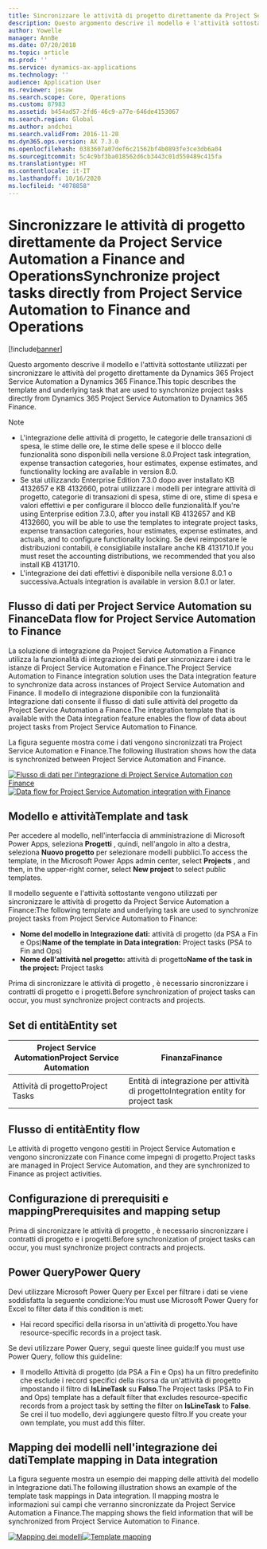 ```yaml
---
title: Sincronizzare le attività di progetto direttamente da Project Service Automation a Finance and Operations
description: Questo argomento descrive il modello e l'attività sottostante utilizzati per sincronizzare le attività del progetto direttamente da Microsoft Dynamics 365 Project Service Automation a Dynamics 365 Finance.
author: Yowelle
manager: AnnBe
ms.date: 07/20/2018
ms.topic: article
ms.prod: ''
ms.service: dynamics-ax-applications
ms.technology: ''
audience: Application User
ms.reviewer: josaw
ms.search.scope: Core, Operations
ms.custom: 87983
ms.assetid: b454ad57-2fd6-46c9-a77e-646de4153067
ms.search.region: Global
ms.author: andchoi
ms.search.validFrom: 2016-11-28
ms.dyn365.ops.version: AX 7.3.0
ms.openlocfilehash: 0383607a07def6c21562bf4b0893fe3ce3db6a04
ms.sourcegitcommit: 5c4c9bf3ba018562d6cb3443c01d550489c415fa
ms.translationtype: HT
ms.contentlocale: it-IT
ms.lasthandoff: 10/16/2020
ms.locfileid: "4078858"
---
```

# <a name="synchronize-project-tasks-directly-from-project-service-automation-to-finance-and-operations"></a><span data-ttu-id="26abc-103">Sincronizzare le attività di progetto direttamente da Project Service Automation a Finance and Operations</span><span class="sxs-lookup"><span data-stu-id="26abc-103">Synchronize project tasks directly from Project Service Automation to Finance and Operations</span></span>

[!include[banner](../includes/banner.md)]

<span data-ttu-id="26abc-104">Questo argomento descrive il modello e l'attività sottostante utilizzati per sincronizzare le attività del progetto direttamente da Dynamics 365 Project Service Automation a Dynamics 365 Finance.</span><span class="sxs-lookup"><span data-stu-id="26abc-104">This topic describes the template and underlying task that are used to synchronize project tasks directly from Dynamics 365 Project Service Automation to Dynamics 365 Finance.</span></span>

> [!NOTE]
> - <span data-ttu-id="26abc-105">L'integrazione delle attività di progetto, le categorie delle transazioni di spesa, le stime delle ore, le stime delle spese e il blocco delle funzionalità sono disponibili nella versione 8.0.</span><span class="sxs-lookup"><span data-stu-id="26abc-105">Project task integration, expense transaction categories, hour estimates, expense estimates, and functionality locking are available in version 8.0.</span></span>
> - <span data-ttu-id="26abc-106">Se stai utilizzando Enterprise Edition 7.3.0 dopo aver installato KB 4132657 e KB 4132660, potrai utilizzare i modelli per integrare attività di progetto, categorie di transazioni di spesa, stime di ore, stime di spesa e valori effettivi e per configurare il blocco delle funzionalità.</span><span class="sxs-lookup"><span data-stu-id="26abc-106">If you're using Enterprise edition 7.3.0, after you install KB 4132657 and KB 4132660, you will be able to use the templates to integrate project tasks, expense transaction categories, hour estimates, expense estimates, and actuals, and to configure functionality locking.</span></span> <span data-ttu-id="26abc-107">Se devi reimpostare le distribuzioni contabili, è consigliabile installare anche KB 4131710.</span><span class="sxs-lookup"><span data-stu-id="26abc-107">If you must reset the accounting distributions, we recommended that you also install KB 4131710.</span></span>
> - <span data-ttu-id="26abc-108">L'integrazione dei dati effettivi è disponibile nella versione 8.0.1 o successiva.</span><span class="sxs-lookup"><span data-stu-id="26abc-108">Actuals integration is available in version 8.0.1 or later.</span></span>

## <a name="data-flow-for-project-service-automation-to-finance"></a><span data-ttu-id="26abc-109">Flusso di dati per Project Service Automation su Finance</span><span class="sxs-lookup"><span data-stu-id="26abc-109">Data flow for Project Service Automation to Finance</span></span>

<span data-ttu-id="26abc-110">La soluzione di integrazione da Project Service Automation a Finance utilizza la funzionalità di integrazione dei dati per sincronizzare i dati tra le istanze di Project Service Automation e Finance.</span><span class="sxs-lookup"><span data-stu-id="26abc-110">The Project Service Automation to Finance integration solution uses the Data integration feature to synchronize data across instances of Project Service Automation and Finance.</span></span> <span data-ttu-id="26abc-111">Il modello di integrazione disponibile con la funzionalità Integrazione dati consente il flusso di dati sulle attività del progetto da Project Service Automation a Finance.</span><span class="sxs-lookup"><span data-stu-id="26abc-111">The integration template that is available with the Data integration feature enables the flow of data about project tasks from Project Service Automation to Finance.</span></span>

<span data-ttu-id="26abc-112">La figura seguente mostra come i dati vengono sincronizzati tra Project Service Automation e Finance.</span><span class="sxs-lookup"><span data-stu-id="26abc-112">The following illustration shows how the data is synchronized between Project Service Automation and Finance.</span></span>

<span data-ttu-id="26abc-113">[![Flusso di dati per l'integrazione di Project Service Automation con Finance](./media/ProjectTasksFlow.png)](./media/ProjectTasksFlow.png)</span><span class="sxs-lookup"><span data-stu-id="26abc-113">[![Data flow for Project Service Automation integration with Finance](./media/ProjectTasksFlow.png)](./media/ProjectTasksFlow.png)</span></span>

## <a name="template-and-task"></a><span data-ttu-id="26abc-114">Modello e attività</span><span class="sxs-lookup"><span data-stu-id="26abc-114">Template and task</span></span>

<span data-ttu-id="26abc-115">Per accedere al modello, nell'interfaccia di amministrazione di Microsoft Power Apps, seleziona **Progetti** , quindi, nell'angolo in alto a destra, seleziona **Nuovo progetto** per selezionare modelli pubblici.</span><span class="sxs-lookup"><span data-stu-id="26abc-115">To access the template, in the Microsoft Power Apps admin center, select **Projects** , and then, in the upper-right corner, select **New project** to select public templates.</span></span>

<span data-ttu-id="26abc-116">Il modello seguente e l'attività sottostante vengono utilizzati per sincronizzare le attività di progetto da Project Service Automation a Finance:</span><span class="sxs-lookup"><span data-stu-id="26abc-116">The following template and underlying task are used to synchronize project tasks from Project Service Automation to Finance:</span></span>

- <span data-ttu-id="26abc-117">**Nome del modello in Integrazione dati:** attività di progetto (da PSA a Fin e Ops)</span><span class="sxs-lookup"><span data-stu-id="26abc-117">**Name of the template in Data integration:** Project tasks (PSA to Fin and Ops)</span></span>
- <span data-ttu-id="26abc-118">**Nome dell'attività nel progetto:** attività di progetto</span><span class="sxs-lookup"><span data-stu-id="26abc-118">**Name of the task in the project:** Project tasks</span></span>

<span data-ttu-id="26abc-119">Prima di sincronizzare le attività di progetto , è necessario sincronizzare i contratti di progetto e i progetti.</span><span class="sxs-lookup"><span data-stu-id="26abc-119">Before synchronization of project tasks can occur, you must synchronize project contracts and projects.</span></span>

## <a name="entity-set"></a><span data-ttu-id="26abc-120">Set di entità</span><span class="sxs-lookup"><span data-stu-id="26abc-120">Entity set</span></span>

| <span data-ttu-id="26abc-121">Project Service Automation</span><span class="sxs-lookup"><span data-stu-id="26abc-121">Project Service Automation</span></span> | <span data-ttu-id="26abc-122">Finanza</span><span class="sxs-lookup"><span data-stu-id="26abc-122">Finance</span></span>                             |
|----------------------------|-------------------------------------|
| <span data-ttu-id="26abc-123">Attività di progetto</span><span class="sxs-lookup"><span data-stu-id="26abc-123">Project Tasks</span></span>              | <span data-ttu-id="26abc-124">Entità di integrazione per attività di progetto</span><span class="sxs-lookup"><span data-stu-id="26abc-124">Integration entity for project task</span></span> |

## <a name="entity-flow"></a><span data-ttu-id="26abc-125">Flusso di entità</span><span class="sxs-lookup"><span data-stu-id="26abc-125">Entity flow</span></span>

<span data-ttu-id="26abc-126">Le attività di progetto vengono gestiti in Project Service Automation e vengono sincronizzate con Finance come impegni di progetto.</span><span class="sxs-lookup"><span data-stu-id="26abc-126">Project tasks are managed in Project Service Automation, and they are synchronized to Finance as project activities.</span></span>

## <a name="prerequisites-and-mapping-setup"></a><span data-ttu-id="26abc-127">Configurazione di prerequisiti e mapping</span><span class="sxs-lookup"><span data-stu-id="26abc-127">Prerequisites and mapping setup</span></span>

<span data-ttu-id="26abc-128">Prima di sincronizzare le attività di progetto , è necessario sincronizzare i contratti di progetto e i progetti.</span><span class="sxs-lookup"><span data-stu-id="26abc-128">Before synchronization of project tasks can occur, you must synchronize project contracts and projects.</span></span>

## <a name="power-query"></a><span data-ttu-id="26abc-129">Power Query</span><span class="sxs-lookup"><span data-stu-id="26abc-129">Power Query</span></span>

<span data-ttu-id="26abc-130">Devi utilizzare Microsoft Power Query per Excel per filtrare i dati se viene soddisfatta la seguente condizione:</span><span class="sxs-lookup"><span data-stu-id="26abc-130">You must use Microsoft Power Query for Excel to filter data if this condition is met:</span></span>

- <span data-ttu-id="26abc-131">Hai record specifici della risorsa in un'attività di progetto.</span><span class="sxs-lookup"><span data-stu-id="26abc-131">You have resource-specific records in a project task.</span></span>

<span data-ttu-id="26abc-132">Se devi utilizzare Power Query, segui queste linee guida:</span><span class="sxs-lookup"><span data-stu-id="26abc-132">If you must use Power Query, follow this guideline:</span></span>

- <span data-ttu-id="26abc-133">Il modello Attività di progetto (da PSA a Fin e Ops) ha un filtro predefinito che esclude i record specifici della risorsa da un'attività di progetto impostando il filtro di **IsLineTask** su **Falso**.</span><span class="sxs-lookup"><span data-stu-id="26abc-133">The Project tasks (PSA to Fin and Ops) template has a default filter that excludes resource-specific records from a project task by setting the filter on **IsLineTask** to **False**.</span></span> <span data-ttu-id="26abc-134">Se crei il tuo modello, devi aggiungere questo filtro.</span><span class="sxs-lookup"><span data-stu-id="26abc-134">If you create your own template, you must add this filter.</span></span>

## <a name="template-mapping-in-data-integration"></a><span data-ttu-id="26abc-135">Mapping dei modelli nell'integrazione dei dati</span><span class="sxs-lookup"><span data-stu-id="26abc-135">Template mapping in Data integration</span></span>

<span data-ttu-id="26abc-136">La figura seguente mostra un esempio dei mapping delle attività del modello in Integrazione dati.</span><span class="sxs-lookup"><span data-stu-id="26abc-136">The following illustration shows an example of the template task mappings in Data integration.</span></span> <span data-ttu-id="26abc-137">Il mapping mostra le informazioni sui campi che verranno sincronizzate da Project Service Automation a Finance.</span><span class="sxs-lookup"><span data-stu-id="26abc-137">The mapping shows the field information that will be synchronized from Project Service Automation to Finance.</span></span>

<span data-ttu-id="26abc-138">[![Mapping dei modelli](./media/ProjectTasksMapping.png)](./media/ProjectTasksMapping.png)</span><span class="sxs-lookup"><span data-stu-id="26abc-138">[![Template mapping](./media/ProjectTasksMapping.png)](./media/ProjectTasksMapping.png)</span></span>
